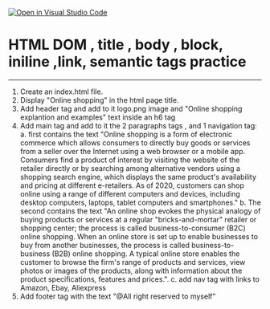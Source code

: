 [![Open in Visual Studio Code](https://classroom.github.com/assets/open-in-vscode-f059dc9a6f8d3a56e377f745f24479a46679e63a5d9fe6f495e02850cd0d8118.svg)](https://classroom.github.com/online_ide?assignment_repo_id=6030281&assignment_repo_type=AssignmentRepo)
# HTML DOM , title , body , block, iniline ,link, semantic tags practice
-----------------------------------------------------
1. Create an index.html file.
2. Display "Online shopping" in the html page title.
3. Add header tag and add to it logo.png image and "Online shopping explantion and examples" text inside an h6 tag
4. Add main tag and add to it the 2  paragraphs tags , and 1 navigation tag: 
a. first contains the text "Online shopping is a form of electronic commerce which allows consumers to directly buy goods or services from a seller over the Internet using a web browser or a mobile app. Consumers find a product of interest by visiting the website of the retailer directly or by searching among alternative vendors using a shopping search engine, which displays the same product's availability and pricing at different e-retailers. As of 2020, customers can shop online using a range of different computers and devices, including desktop computers, laptops, tablet computers and smartphones."
b. The second contains the text "An online shop evokes the physical analogy of buying products or services at a regular "bricks-and-mortar" retailer or shopping center; the process is called business-to-consumer (B2C) online shopping. When an online store is set up to enable businesses to buy from another businesses, the process is called business-to-business (B2B) online shopping. A typical online store enables the customer to browse the firm's range of products and services, view photos or images of the products, along with information about the product specifications, features and prices.".
c. add nav tag with links to Amazon, Ebay, Aliexpress
5. Add footer tag with the text "@All right reserved to myself"
  
